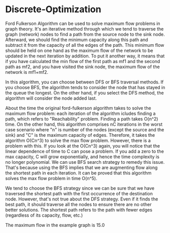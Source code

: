 # Discrete-Optimization

Ford Fulkerson Algorithm can be used to solve maximum flow problems in graph theory. It's an iterative method through which we tend to traverse the graph (network) nodes to find a path from the source node to the sink node. Afterward, we should find the minimum capacity along this path and subtract it from the capacity of all the edges of the path. This minimum flow should be held on one hand as the maximum flow of the network to be updated in the next iteration by addition. To put it another way, it means that if you have calculated the min flow of the first path as mf1 and the second path as mf2, and you have visited the sink node, the maximum flow of the network is mf1+mf2.

In this algorithm, you can choose between DFS or BFS traversal methods. If you choose BFS, the algorithm tends to consider the node that has stayed in the queue the longest. On the other hand, if you select the DFS method, the algorithm will consider the node added last.

About the time the original ford-fulkerson algorithm takes to solve the maximum flow problem: each iteration of the algorithm icludes finding a path, which refers to "Reachability" problem. Finding a path takes O(n^2) time. On the other hand, this algorithm comprises nC iterations in the worst case scenario where "n" is number of the nodes (except the source and the sink) and "C" is the maximum capacity of edges. Therefore, it takes the algorithm O(Cn^3) to solve the max flow problem. However, there is a problem with this. If you look at the O(Cn^3) again, you will notice that the linear dependence of time to C can pose a problem. If you add a zero to the max capacity, C will grow exponentially, and hence the time complexity is no longer polynomial. We can use BFS search strategy to remedy this issue. That's because using the BFS implies that we are augmenting flow along the shortest path in each iteration. It can be proved that this algorithm solves the max flow problem in time O(n^5).

We tend to choose the BFS strategy since we can be sure that we have traversed the shortest path with the first occurrence of the destination node. However, that's not true about the DFS strategy. Even if it finds the best path, it should traverse all the nodes to ensure there are no other better solutions. The shortest path refers to the path with fewer edges (regardless of its capacity, flow, etc.)

The maximum flow in the example graph is 15.0
